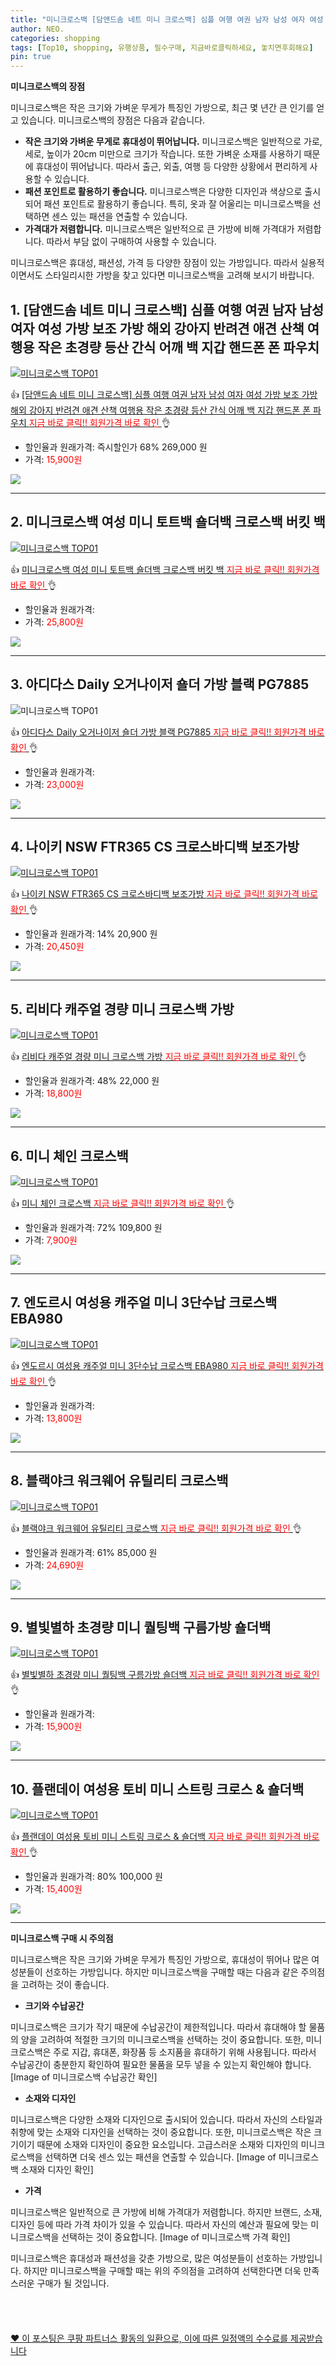 ```yaml
---
title: "미니크로스백 [담앤드솜 네트 미니 크로스백] 심플 여행 여권 남자 남성 여자 여성 가방 보조 가방 해외 강아지 반려견 애견 산책 여행용  추천 제품 비교 최저 가격 비교 장점 구매가이드"
author: NEO.
categories: shopping
tags: [Top10, shopping, 유행상품, 필수구매, 지금바로클릭하세요, 놓치면후회해요]
pin: true
---
```

**미니크로스백의 장점**

미니크로스백은 작은 크기와 가벼운 무게가 특징인 가방으로, 최근 몇 년간 큰 인기를 얻고 있습니다. 미니크로스백의 장점은 다음과 같습니다.

* **작은 크기와 가벼운 무게로 휴대성이 뛰어납니다.** 미니크로스백은 일반적으로 가로, 세로, 높이가 20cm 미만으로 크기가 작습니다. 또한 가벼운 소재를 사용하기 때문에 휴대성이 뛰어납니다. 따라서 출근, 외출, 여행 등 다양한 상황에서 편리하게 사용할 수 있습니다.
* **패션 포인트로 활용하기 좋습니다.** 미니크로스백은 다양한 디자인과 색상으로 출시되어 패션 포인트로 활용하기 좋습니다. 특히, 옷과 잘 어울리는 미니크로스백을 선택하면 센스 있는 패션을 연출할 수 있습니다.
* **가격대가 저렴합니다.** 미니크로스백은 일반적으로 큰 가방에 비해 가격대가 저렴합니다. 따라서 부담 없이 구매하여 사용할 수 있습니다.

미니크로스백은 휴대성, 패션성, 가격 등 다양한 장점이 있는 가방입니다. 따라서 실용적이면서도 스타일리시한 가방을 찾고 있다면 미니크로스백을 고려해 보시기 바랍니다.

   

## 1. [담앤드솜 네트 미니 크로스백] 심플 여행 여권 남자 남성 여자 여성 가방 보조 가방 해외 강아지 반려견 애견 산책 여행용 작은 초경량 등산 간식 어깨 백 지갑 핸드폰 폰 파우치

[![미니크로스백 TOP01](https://thumbnail6.coupangcdn.com/thumbnails/remote/490x490ex/image/vendor_inventory/f43a/641bf7baee9c5eb7f8a64fd8312bc0e1f20b6d17b4bcc94bd9bce38392c1.jpg)](https://link.coupang.com/re/AFFSDP?lptag=AF3617701&subid=GithubCoopas&pageKey=7675107346&traceid=V0-153&itemId=20485045970&vendorItemId=87512607099)


👍 [[담앤드솜 네트 미니 크로스백] 심플 여행 여권 남자 남성 여자 여성 가방 보조 가방 해외 강아지 반려견 애견 산책 여행용 작은 초경량 등산 간식 어깨 백 지갑 핸드폰 폰 파우치 <font color=red> 지금 바로 클릭!! 회원가격 바로 확인 </font> ](https://link.coupang.com/re/AFFSDP?lptag=AF3617701&subid=GithubCoopas&pageKey=7675107346&traceid=V0-153&itemId=20485045970&vendorItemId=87512607099) 👌 


- 할인율과 원래가격: 즉시할인가 68%  269,000   원
- 가격: <span style='color:red'>15,900원</span>

[![](/discount_price.png)](https://link.coupang.com/re/AFFSDP?lptag=AF3617701&subid=GithubCoopas&pageKey=7675107346&traceid=V0-153&itemId=20485045970&vendorItemId=87512607099)

---


   

## 2. 미니크로스백 여성 미니 토트백 숄더백 크로스백 버킷 백

[![미니크로스백 TOP01](https://thumbnail9.coupangcdn.com/thumbnails/remote/490x490ex/image/vendor_inventory/6bea/193b4b46654773084fe2cc5455b0439c5fcf301ab30a4dfe37cb856f9e4d.jpg)](https://link.coupang.com/re/AFFSDP?lptag=AF3617701&subid=GithubCoopas&pageKey=7310880118&traceid=V0-153&itemId=18728992058&vendorItemId=87275765074)


👍 [미니크로스백 여성 미니 토트백 숄더백 크로스백 버킷 백 <font color=red> 지금 바로 클릭!! 회원가격 바로 확인 </font> ](https://link.coupang.com/re/AFFSDP?lptag=AF3617701&subid=GithubCoopas&pageKey=7310880118&traceid=V0-153&itemId=18728992058&vendorItemId=87275765074) 👌 


- 할인율과 원래가격: 
- 가격: <span style='color:red'>25,800원</span>

[![](/discount_price.png)](https://link.coupang.com/re/AFFSDP?lptag=AF3617701&subid=GithubCoopas&pageKey=7310880118&traceid=V0-153&itemId=18728992058&vendorItemId=87275765074)

---


   

## 3. 아디다스 Daily 오거나이저 숄더 가방 블랙 PG7885

![미니크로스백 TOP01](https://thumbnail7.coupangcdn.com/thumbnails/remote/490x490ex/image/vendor_inventory/24d1/c74b0d5681c01e52f6cbd66c4d2d8ebb488e7a4efbb79ff15f4f96ab9e67.JPG)


👍 [아디다스 Daily 오거나이저 숄더 가방 블랙 PG7885 <font color=red> 지금 바로 클릭!! 회원가격 바로 확인 </font> ](https://link.coupang.com/re/AFFSDP?lptag=AF3617701&subid=GithubCoopas&pageKey=7249789548&traceid=V0-153&itemId=18438849634&vendorItemId=81788501131) 👌 


- 할인율과 원래가격: 
- 가격: <span style='color:red'>23,000원</span>

[![](/discount_price.png)](https://link.coupang.com/re/AFFSDP?lptag=AF3617701&subid=GithubCoopas&pageKey=7249789548&traceid=V0-153&itemId=18438849634&vendorItemId=81788501131)

---


   

## 4. 나이키 NSW FTR365 CS 크로스바디백 보조가방

[![미니크로스백 TOP01](https://thumbnail7.coupangcdn.com/thumbnails/remote/490x490ex/image/vendor_inventory/ff75/fb1e0ce58c8e0e5787bdcf5172544d54dcfc20951091498019ad9df4ce1f.jpg)](https://link.coupang.com/re/AFFSDP?lptag=AF3617701&subid=GithubCoopas&pageKey=6257178770&traceid=V0-153&itemId=12718750497&vendorItemId=78922349738)


👍 [나이키 NSW FTR365 CS 크로스바디백 보조가방 <font color=red> 지금 바로 클릭!! 회원가격 바로 확인 </font> ](https://link.coupang.com/re/AFFSDP?lptag=AF3617701&subid=GithubCoopas&pageKey=6257178770&traceid=V0-153&itemId=12718750497&vendorItemId=78922349738) 👌 


- 할인율과 원래가격: 14%  20,900   원
- 가격: <span style='color:red'>20,450원</span>

[![](/discount_price.png)](https://link.coupang.com/re/AFFSDP?lptag=AF3617701&subid=GithubCoopas&pageKey=6257178770&traceid=V0-153&itemId=12718750497&vendorItemId=78922349738)

---


   

## 5. 리비다 캐주얼 경량 미니 크로스백 가방

[![미니크로스백 TOP01](https://thumbnail6.coupangcdn.com/thumbnails/remote/490x490ex/image/vendor_inventory/cf46/9e5d146a3535be54859cca15bd4555dfbefe6e746c1af3fd00016e13bf4d.png)](https://link.coupang.com/re/AFFSDP?lptag=AF3617701&subid=GithubCoopas&pageKey=7066888332&traceid=V0-153&itemId=17538847034&vendorItemId=84705911387)


👍 [리비다 캐주얼 경량 미니 크로스백 가방 <font color=red> 지금 바로 클릭!! 회원가격 바로 확인 </font> ](https://link.coupang.com/re/AFFSDP?lptag=AF3617701&subid=GithubCoopas&pageKey=7066888332&traceid=V0-153&itemId=17538847034&vendorItemId=84705911387) 👌 


- 할인율과 원래가격: 48%  22,000   원
- 가격: <span style='color:red'>18,800원</span>

[![](/discount_price.png)](https://link.coupang.com/re/AFFSDP?lptag=AF3617701&subid=GithubCoopas&pageKey=7066888332&traceid=V0-153&itemId=17538847034&vendorItemId=84705911387)

---


   

## 6. 미니 체인 크로스백

[![미니크로스백 TOP01](https://thumbnail7.coupangcdn.com/thumbnails/remote/490x490ex/image/vendor_inventory/0170/6d477620b1e45bfe650721468da984003069ea7c4b6ce24a7ca7f705ed90.jpg)](https://link.coupang.com/re/AFFSDP?lptag=AF3617701&subid=GithubCoopas&pageKey=7454450535&traceid=V0-153&itemId=19414877364&vendorItemId=86526536828)


👍 [미니 체인 크로스백 <font color=red> 지금 바로 클릭!! 회원가격 바로 확인 </font> ](https://link.coupang.com/re/AFFSDP?lptag=AF3617701&subid=GithubCoopas&pageKey=7454450535&traceid=V0-153&itemId=19414877364&vendorItemId=86526536828) 👌 


- 할인율과 원래가격: 72%  109,800   원
- 가격: <span style='color:red'>7,900원</span>

[![](/discount_price.png)](https://link.coupang.com/re/AFFSDP?lptag=AF3617701&subid=GithubCoopas&pageKey=7454450535&traceid=V0-153&itemId=19414877364&vendorItemId=86526536828)

---


   

## 7. 엔도르시 여성용 캐주얼 미니 3단수납 크로스백 EBA980

[![미니크로스백 TOP01](https://thumbnail7.coupangcdn.com/thumbnails/remote/490x490ex/image/vendor_inventory/f11b/eca3fbc1bf148ee1ae513cfad8c63024c3e10b9e6373aca2f437dfcbe19a.jpg)](https://link.coupang.com/re/AFFSDP?lptag=AF3617701&subid=GithubCoopas&pageKey=7202032739&traceid=V0-153&itemId=18206884652&vendorItemId=85492101855)


👍 [엔도르시 여성용 캐주얼 미니 3단수납 크로스백 EBA980 <font color=red> 지금 바로 클릭!! 회원가격 바로 확인 </font> ](https://link.coupang.com/re/AFFSDP?lptag=AF3617701&subid=GithubCoopas&pageKey=7202032739&traceid=V0-153&itemId=18206884652&vendorItemId=85492101855) 👌 


- 할인율과 원래가격: 
- 가격: <span style='color:red'>13,800원</span>

[![](/discount_price.png)](https://link.coupang.com/re/AFFSDP?lptag=AF3617701&subid=GithubCoopas&pageKey=7202032739&traceid=V0-153&itemId=18206884652&vendorItemId=85492101855)

---


   

## 8. 블랙야크 워크웨어 유틸리티 크로스백

[![미니크로스백 TOP01](https://thumbnail10.coupangcdn.com/thumbnails/remote/490x490ex/image/rs_quotation_api/xkr7kj7u/1ddb970f141b43f783caff42d2ea2ab3.jpg)](https://link.coupang.com/re/AFFSDP?lptag=AF3617701&subid=GithubCoopas&pageKey=7214118992&traceid=V0-153&itemId=18264853545&vendorItemId=85411271487)


👍 [블랙야크 워크웨어 유틸리티 크로스백 <font color=red> 지금 바로 클릭!! 회원가격 바로 확인 </font> ](https://link.coupang.com/re/AFFSDP?lptag=AF3617701&subid=GithubCoopas&pageKey=7214118992&traceid=V0-153&itemId=18264853545&vendorItemId=85411271487) 👌 


- 할인율과 원래가격: 61%  85,000   원
- 가격: <span style='color:red'>24,690원</span>

[![](/discount_price.png)](https://link.coupang.com/re/AFFSDP?lptag=AF3617701&subid=GithubCoopas&pageKey=7214118992&traceid=V0-153&itemId=18264853545&vendorItemId=85411271487)

---


   

## 9. 별빛별하 초경량 미니 퀄팅백 구름가방 숄더백

[![미니크로스백 TOP01](https://thumbnail10.coupangcdn.com/thumbnails/remote/490x490ex/image/vendor_inventory/924d/a5dcb10bc15b7a68c78e8de74b5f218b3c1caf637196f277bcc7d654d333.jpg)](https://link.coupang.com/re/AFFSDP?lptag=AF3617701&subid=GithubCoopas&pageKey=7535380994&traceid=V0-153&itemId=19796000871&vendorItemId=86898466416)


👍 [별빛별하 초경량 미니 퀄팅백 구름가방 숄더백 <font color=red> 지금 바로 클릭!! 회원가격 바로 확인 </font> ](https://link.coupang.com/re/AFFSDP?lptag=AF3617701&subid=GithubCoopas&pageKey=7535380994&traceid=V0-153&itemId=19796000871&vendorItemId=86898466416) 👌 


- 할인율과 원래가격: 
- 가격: <span style='color:red'>15,900원</span>

[![](/discount_price.png)](https://link.coupang.com/re/AFFSDP?lptag=AF3617701&subid=GithubCoopas&pageKey=7535380994&traceid=V0-153&itemId=19796000871&vendorItemId=86898466416)

---


   

## 10. 플랜데이 여성용 토비 미니 스트링 크로스 & 숄더백

[![미니크로스백 TOP01](https://thumbnail10.coupangcdn.com/thumbnails/remote/490x490ex/image/retail/images/2023/05/26/14/4/c95fb204-95cf-4f22-b31d-8ff387393713.jpg)](https://link.coupang.com/re/AFFSDP?lptag=AF3617701&subid=GithubCoopas&pageKey=7360727307&traceid=V0-153&itemId=18963484402&vendorItemId=86089327282)


👍 [플랜데이 여성용 토비 미니 스트링 크로스 & 숄더백 <font color=red> 지금 바로 클릭!! 회원가격 바로 확인 </font> ](https://link.coupang.com/re/AFFSDP?lptag=AF3617701&subid=GithubCoopas&pageKey=7360727307&traceid=V0-153&itemId=18963484402&vendorItemId=86089327282) 👌 


- 할인율과 원래가격: 80%  100,000   원
- 가격: <span style='color:red'>15,400원</span>

[![](/discount_price.png)](https://link.coupang.com/re/AFFSDP?lptag=AF3617701&subid=GithubCoopas&pageKey=7360727307&traceid=V0-153&itemId=18963484402&vendorItemId=86089327282)

---
**미니크로스백 구매 시 주의점**

미니크로스백은 작은 크기와 가벼운 무게가 특징인 가방으로, 휴대성이 뛰어나 많은 여성분들이 선호하는 가방입니다. 하지만 미니크로스백을 구매할 때는 다음과 같은 주의점을 고려하는 것이 좋습니다.

* **크기와 수납공간**

미니크로스백은 크기가 작기 때문에 수납공간이 제한적입니다. 따라서 휴대해야 할 물품의 양을 고려하여 적절한 크기의 미니크로스백을 선택하는 것이 중요합니다. 또한, 미니크로스백은 주로 지갑, 휴대폰, 화장품 등 소지품을 휴대하기 위해 사용됩니다. 따라서 수납공간이 충분한지 확인하여 필요한 물품을 모두 넣을 수 있는지 확인해야 합니다.
[Image of 미니크로스백 수납공간 확인]

* **소재와 디자인**

미니크로스백은 다양한 소재와 디자인으로 출시되어 있습니다. 따라서 자신의 스타일과 취향에 맞는 소재와 디자인을 선택하는 것이 중요합니다. 또한, 미니크로스백은 작은 크기이기 때문에 소재와 디자인이 중요한 요소입니다. 고급스러운 소재와 디자인의 미니크로스백을 선택하면 더욱 센스 있는 패션을 연출할 수 있습니다.
[Image of 미니크로스백 소재와 디자인 확인]

* **가격**

미니크로스백은 일반적으로 큰 가방에 비해 가격대가 저렴합니다. 하지만 브랜드, 소재, 디자인 등에 따라 가격 차이가 있을 수 있습니다. 따라서 자신의 예산과 필요에 맞는 미니크로스백을 선택하는 것이 중요합니다.
[Image of 미니크로스백 가격 확인]

미니크로스백은 휴대성과 패션성을 갖춘 가방으로, 많은 여성분들이 선호하는 가방입니다. 하지만 미니크로스백을 구매할 때는 위의 주의점을 고려하여 선택한다면 더욱 만족스러운 구매가 될 것입니다.<br><br><br><br><br> [ ❤  이 포스팅은 쿠팡 파트너스 활동의 일환으로, 이에 따른 일정액의 수수료를 제공받습니다](https://link.coupang.com/a/bcEFyh)